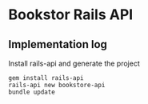 # Bookstor Rails API

## Implementation log

Install rails-api and generate the project

	gem install rails-api
	rails-api new bookstore-api
	bundle update
	